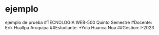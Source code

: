 # ejemplo
ejemplo de prueba
#TECNOLOGIA WEB-500
Quinto Semestre
#Docente:
Erik Huallpa Aruquipa
##Estudiante:
*Yola Huanca Noa
##Gestion:
I-2023
